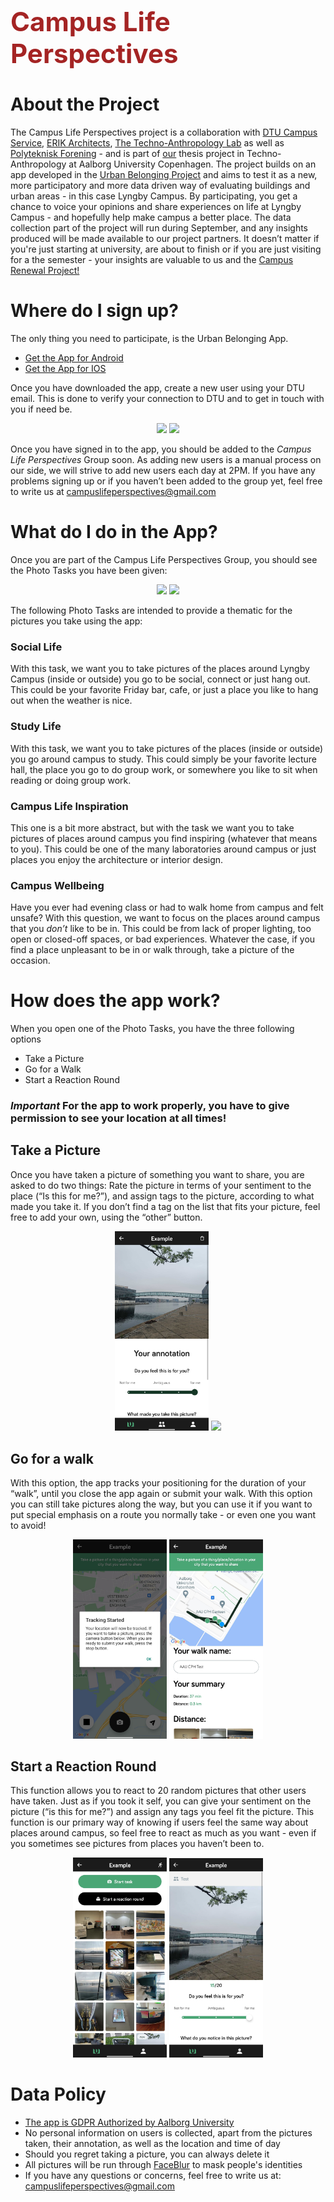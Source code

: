 # <span style="color:#a42424;font-weight:bold;font-size:150%"> Campus Life Perspectives</span>

# About the Project
The Campus Life Perspectives project is a collaboration with [DTU Campus Service](https://www.dtu.dk/om-dtu/organisation/administration/campus_service), [ERIK Architects](https://www.erik.dk/), [The Techno-Anthropology Lab](https://www.tantlab.aau.dk/) as well as [Polyteknisk Forening](https://www.pf.dk/) - and is part of [our](link) thesis project in Techno-Anthropology at Aalborg University Copenhagen. The project builds on an app developed in the [Urban Belonging Project](https://urbanbelonging.com/en) and aims to test it as a new, more participatory and more data driven way of evaluating buildings and urban areas - in this case Lyngby Campus. By participating, you get a chance to voice your opinions and share experiences on life at Lyngby Campus - and hopefully help make campus a better place. The data collection part of the project will run during September, and any insights produced will be made available to our project partners. It doesn’t matter if you're just starting at university, are about to finish or if you are just visiting for a the semester - your insights are valuable to us and the [Campus Renewal Project!](https://campusudvikling.dtu.dk/)


# Where do I sign up?
The only thing you need to participate, is the Urban Belonging App.
- [Get the App for Android](https://play.google.com/store/apps/details?id=com.urbanbelonging.app)
- [Get the App for IOS](https://apps.apple.com/us/app/urban-belonging/id1573456017)


Once you have downloaded the app, create a new user using your DTU email. This is done to verify your connection to DTU and to get in touch with you if need be.

<p align="center">
  <img src="images/Welcome to Urban Belonging.jpg" width="150"> <img src="images/Create an account.jpg" width="150"> 
</p>

Once you have signed in to the app, you should be added to the *Campus Life Perspectives* Group soon. As adding new users is a manual process on our side, we will strive to add new users each day at 2PM. If you have any problems signing up or if you haven’t been added to the group yet, feel free to write us at <campuslifeperspectives@gmail.com>

# What do I do in the App?
Once you are part of the Campus Life Perspectives Group, you should see the Photo Tasks you have been given: 

<p align="center">  
  <img src="images/Your Groups Test.jpg" width="150"> <img src="images/Photo Tasks Test.jpg" width="150"> 
</p>

The following Photo Tasks are intended to provide a thematic for the pictures you take using the app:

### Social Life
With this task, we want you to take pictures of the places around Lyngby Campus (inside or outside) you go to be social, connect or just hang out. This could be your favorite Friday bar, cafe, or just a place you like to hang out when the weather is nice.

### Study Life
With this task, we want you to take pictures of the places (inside or outside) you go around campus to study. This could simply be your favorite lecture hall, the place you go to do group work, or somewhere you like to sit when reading or doing group work.

### Campus Life Inspiration
This one is a bit more abstract, but with the task we want you to take pictures of places around campus you find inspiring (whatever that means to you). This could be one of the many laboratories around campus or just places you enjoy the architecture or interior design.

### Campus Wellbeing
Have you ever had evening class or had to walk home from campus and felt unsafe? With this question, we want to focus on the places around campus that you _don’t_ like to be in. This could be from lack of proper lighting, too open or closed-off spaces, or bad experiences. Whatever the case, if you find a place unpleasant to be in or walk through, take a picture of the occasion.

# How does the app work?
When you open one of the Photo Tasks, you have the three following options
- Take a Picture
- Go for a Walk
- Start a Reaction Round

### *Important* For the app to work properly, you have to give permission to see your location at all times!

## Take a Picture
Once you have taken a picture of something you want to share, you are asked to do two things: Rate the picture in terms of your sentiment to the place (“Is this for me?”), and assign tags to the picture, according to what made you take it. If you don’t find a tag on the list that fits your picture, feel free to add your own, using the “other” button.

<p align="center">
  <img src="images/Take a Picture 1.jpg" width="150"> <img src="images/Take a Picture Tags.jpg" width="150"> 
</p>

## Go for a walk
With this option, the app tracks your positioning for the duration of your “walk”, until you close the app again or submit your walk. With this option you can still take pictures along the way, but you can use it if you want to put special emphasis on a route you normally take - or even one you want to avoid!

<p align="center">
  <img src="images/Go for a Walk 1.jpg" width="150"> <img src="images/Go for a Walk 2.jpg" width="150"> 
</p>

## Start a Reaction Round
This function allows you to react to 20 random pictures that other users have taken. Just as if you took it self, you can give your sentiment on the picture (“is this for me?”) and assign any tags you feel fit the picture. This function is our primary way of knowing if users feel the same way about places around campus, so feel free to react as much as you want - even if you sometimes see pictures from places you haven’t been to.

<p align="center">
  <img src="images/Reaction Round 1.jpg" width="150"> <img src="images/Reaction Round 2.jpg" width="150"> 
</p>

# Data Policy
- [The app is GDPR Authorized by Aalborg University](https://urbanbelonging.com/da?page=5)
- No personal information on users is collected, apart from the pictures taken, their annotation, as well as the location and time of day
- Should you regret taking a picture, you can always delete it
- All pictures will be run through [FaceBlur](https://github.com/guendas/FaceBlur) to mask people's identities
- If you have any questions or concerns, feel free to write us at: <campuslifeperspectives@gmail.com>
